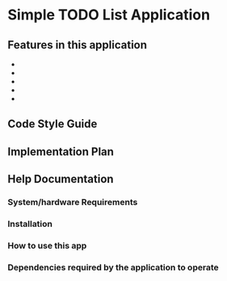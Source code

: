 # Simple TODO List Application
    
## Features in this application

- 

- 

- 

- 

- 

## Code Style Guide



## Implementation Plan



## Help Documentation

### System/hardware Requirements

### Installation

### How to use this app

### Dependencies required by the application to operate

